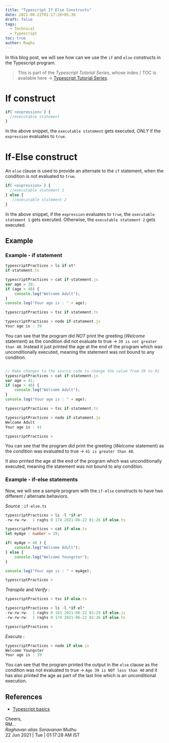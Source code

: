 ```yaml
---
title: "Typescript If Else Constructs"
date: 2021-06-22T01:17:28+05:30
draft: false
tags:
  - Technical
  - Typescript
toc: true
author: Raghs
---
```


In this blog post, we will see how can we use the `if` and `else` constructs in the Typescript program.

<!--more-->

> This is part of the _Typescript Tutorial Series_, whose index / TOC is available here &rarr; [Typescript Tutorial Series](../typescript-tutorial-series/).

# If construct 

```ts
if(`<expression>`) {
  //executable statement
}
```

In the above snippet, the `executable statement` gets executed, *ONLY* if the `expression` evaluates to `true`. 

# If-Else construct 

An `else` clause is used to provide an alternate to the `if` statement, when the condition is *not* evaluated to `true`. 

```ts
if(`<expression>`) {
  //executable statement 1
} else {
   //executable statement 2
}
```
In the above snippet, if the `expression` evaluates to `true`, the `executable statement 1` gets executed. Otherwise,  the `executable statement 2` gets executed.

## Example 

### Example - if statement 

```ts
typescriptPractices > ls if-st*
if-statement.ts

typescriptPractices > cat if-statement.js
var age = 39;
if (age > 40) {
    console.log("Welcome Adult");
}
console.log("Your age is : " + age);

typescriptPractices > tsc if-statement.ts

typescriptPractices > node if-statement.js
Your age is : 39
```

You can see that the program did *NOT* print the greeting (*Welcome* statement) as the condition did not evaluate to true &rarr; `39 is not greater than 40`. Instead it just printed the age at the end of the program which was unconditionally executed, meaning the statement was not bound to any condition.

```ts

// Make changes to the source code to change the value from 39 to 41
typescriptPractices > cat if-statement.js
var age = 41;
if (age > 40) {
    console.log("Welcome Adult");
}
console.log("Your age is : " + age);

typescriptPractices > tsc if-statement.ts  

typescriptPractices > node if-statement.js
Welcome Adult
Your age is : 41

typescriptPractices >
```

You can see that the program did print the greeting (*Welcome* statement) as the condition was evaluated to true &rarr; `41 is greater than 40`. 

It also printed the age at the end of the program which was unconditionally executed, meaning the statement was not bound to any condition.

### Example - if-else statements

Now, we will see a sample program with the `if-else` constructs to have two different / alternate behaviors.

*Source* : `if-else.ts` 

```ts
typescriptPractices > ls -l *if-e*
-rw-rw-rw-  1 raghs 0 174 2021-06-22 01:26 if-else.ts

typescriptPractices > cat if-else.ts
let myAge : number = 39;

if( myAge > 40 ) {
    console.log("Welcome Adult");
} else {
    console.log("Welcome Youngster");
}

console.log("Your age is : " + myAge);

typescriptPractices > 
```

*Transpile* and *Verify* : 

```ts
typescriptPractices > tsc if-else.ts

typescriptPractices > ls -l *if-el*
-rw-rw-rw-  1 raghs 0 163 2021-06-22 01:29 if-else.js
-rw-rw-rw-  1 raghs 0 174 2021-06-22 01:26 if-else.ts

typescriptPractices > 
```

*Execute* : 

```ts
typescriptPractices > node if-else.js
Welcome Youngster
Your age is : 39
```

You can see that the program printed the output in the `else` clause as the condition was not evaluated to true &rarr; `Age 39 is NOT less than 40` and it has also printed the age as part of the last line which is an unconditional execution. 

## References 

 * [Typescript basics](../typescript-basics/)
  
Cheers,\
RM...\
_Raghavan alias Saravanan Muthu_\
22 Jun 2021 | Tue | 01:17:28 AM IST
